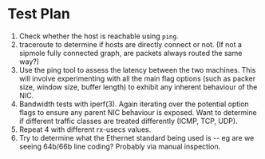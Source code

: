 # Test Plan

1. Check whether the host is reachable using `ping`.
2. traceroute to determine if hosts are directly connect or not. (If not a sipmole fully connected graph, are packets always routed the same way?)
3. Use the ping tool to assess the latency between the two machines. This will involve experimenting with all the main flag options (such as packer size, window size, buffer length) to exhibit any inherent behaviour of the NIC.
4. Bandwidth tests with iperf(3). Again iterating over the potential option flags to ensure any parent NIC behaviour is exposed. Want to determine if different traffic classes are treated differently (ICMP, TCP, UDP).
5. Repeat 4 with different rx-usecs values.
6. Try to determine what the Ethernet standard being used is -- eg are we seeing 64b/66b line coding? Probably via manual inspection.
